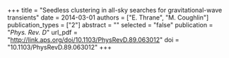 +++
title = "Seedless clustering in all-sky searches for gravitational-wave transients"
date = 2014-03-01
authors = ["E. Thrane", "M. Coughlin"]
publication_types = ["2"]
abstract = ""
selected = "false"
publication = "*Phys. Rev. D*"
url_pdf = "http://link.aps.org/doi/10.1103/PhysRevD.89.063012"
doi = "10.1103/PhysRevD.89.063012"
+++

